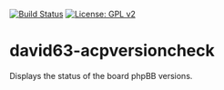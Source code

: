 [![Build Status](https://travis-ci.com/david63/david63_acpversioncheck.svg?branch=master)](https://travis-ci.com/david63/david63-acpversioncheck)
[![License: GPL v2](https://img.shields.io/badge/License-GPL%20v2-blue.svg)](https://www.gnu.org/licenses/old-licenses/gpl-2.0.en.html)

# david63-acpversioncheck
Displays the status of the board phpBB versions.
